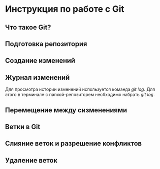 # Инструкция по работе с Git

## Что такое Git?

## Подготовка репозитория

## Создание изменений

## Журнал изменений
Для просмотра истории изменений используется команда *git log*. Для этого в терминале с папкой-репозиторем необходимо набрать *git log*.

## Перемещение между сизменениями


## Ветки в Git

## Слияние веток и разрешение конфликтов

## Удаление веток